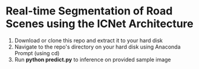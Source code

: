 # Real-time Segmentation of Road Scenes using the ICNet Architecture

1. Download or clone this repo and extract it to your hard disk
2. Navigate to the repo's directory on your hard disk using Anaconda Prompt (using cd)
3. Run **python predict.py** to inference on provided sample image